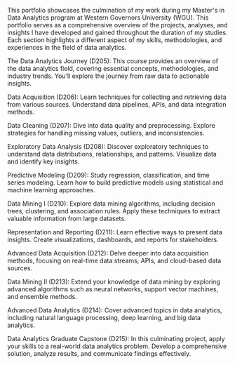 This portfolio showcases the culmination of my work during my Master's in Data Analytics program at Western Governors University (WGU). This portfolio serves as a comprehensive overview of the projects, analyses, and insights I have developed and gained throughout the duration of my studies. Each section highlights a different aspect of my skills, methodologies, and experiences in the field of data analytics.

The Data Analytics Journey (D205):
This course provides an overview of the data analytics field, covering essential concepts, methodologies, and industry trends. You’ll explore the journey from raw data to actionable insights.

Data Acquisition (D206):
Learn techniques for collecting and retrieving data from various sources. Understand data pipelines, APIs, and data integration methods.

Data Cleaning (D207):
Dive into data quality and preprocessing. Explore strategies for handling missing values, outliers, and inconsistencies.

Exploratory Data Analysis (D208):
Discover exploratory techniques to understand data distributions, relationships, and patterns. Visualize data and identify key insights.

Predictive Modeling (D209):
Study regression, classification, and time series modeling. Learn how to build predictive models using statistical and machine learning approaches.

Data Mining I (D210):
Explore data mining algorithms, including decision trees, clustering, and association rules. Apply these techniques to extract valuable information from large datasets.

Representation and Reporting (D211):
Learn effective ways to present data insights. Create visualizations, dashboards, and reports for stakeholders.

Advanced Data Acquisition (D212):
Delve deeper into data acquisition methods, focusing on real-time data streams, APIs, and cloud-based data sources.

Data Mining II (D213):
Extend your knowledge of data mining by exploring advanced algorithms such as neural networks, support vector machines, and ensemble methods.

Advanced Data Analytics (D214):
Cover advanced topics in data analytics, including natural language processing, deep learning, and big data analytics.

Data Analytics Graduate Capstone (D215):
In this culminating project, apply your skills to a real-world data analytics problem. Develop a comprehensive solution, analyze results, and communicate findings effectively.
